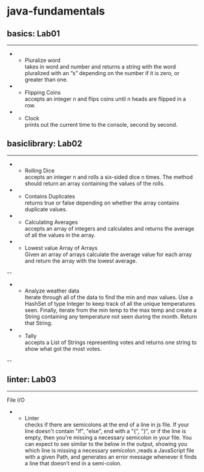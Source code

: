 # java-fundamentals

## basics: Lab01
---
* * Pluralize word <br/>
takes in word and number and returns a string with the word pluralized with an “s” depending on the number if it is zero, or greater than one.

* * Flipping Coins <br/>
accepts an integer n and flips coins until n heads are flipped in a row.

* * Clock<br/>
prints out the current time to the console, second by second.


## basiclibrary: Lab02
---
* * Rolling Dice <br/>
accepts an integer n and rolls a six-sided dice n times. The method should return an array containing the values of the rolls.

* * Contains Duplicates <br/>
returns true or false depending on whether the array contains duplicate values.

* * Calculating Averages <br/>
accepts an array of integers and calculates and returns the average of all the values in the array.

* * Lowest value Array of Arrays <br/>
Given an array of arrays calculate the average value for each array and return the array with the lowest average.

--

* * Analyze weather data <br/>
Iterate through all of the data to find the min and max values. Use a HashSet of type Integer to keep track of all the unique temperatures seen. Finally, iterate from the min temp to the max temp and create a String containing any temperature not seen during the month. Return that String.

* * Tally <br/>
accepts a List of Strings representing votes and returns one string to show what got the most votes.

--

## linter: Lab03
---
File I/O

* * Linter<br/>
checks if there are semicolons at the end of a line in js file. If your line doesn't contain "if", "else", end with a "{", "}", or if the line is empty, then you're missing a necessary semicolon in your file. You can expect to see similar to the below in the output, showing you which line is missing a necessary semicolon ,reads a JavaScript file with a given Path, and generates an error message whenever it finds a line that doesn’t end in a semi-colon.
